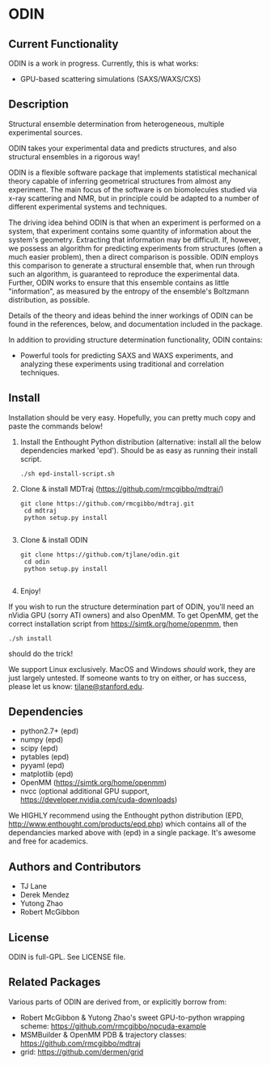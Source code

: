 ODIN
====

Current Functionality
---------------------

ODIN is a work in progress. Currently, this is what works:

* GPU-based scattering simulations (SAXS/WAXS/CXS)

Description
-----------

Structural ensemble determination from heterogeneous, multiple experimental sources. 

ODIN takes your experimental data and predicts structures, and also structural ensembles in a rigorous way!

ODIN is a flexible software package that implements statistical mechanical theory capable of inferring geometrical structures from almost any experiment. The main focus of the software is on biomolecules studied via x-ray scattering and NMR, but in principle could be adapted to a number of different experimental systems and techniques.

The driving idea behind ODIN is that when an experiment is performed on a system, that experiment contains some quantity of information about the system's geometry. Extracting that information may be difficult. If, however, we possess an algorithm for predicting experiments from structures (often a much easier problem), then a direct comparison is possible. ODIN employs this comparison to generate a structural ensemble that, when run through such an algorithm, is guaranteed to reproduce the experimental data. Further, ODIN works to ensure that this ensemble contains as little "information", as measured by the entropy of the ensemble's Boltzmann distribution, as possible.

Details of the theory and ideas behind the inner workings of ODIN can be found in the references, below, and documentation included in the package.

In addition to providing structure determination functionality, ODIN contains:
* Powerful tools for predicting SAXS and WAXS experiments, and analyzing these experiments using traditional and correlation techniques.

Install
-------

Installation should be very easy. Hopefully, you can pretty much copy and paste the commands below!

1. Install the Enthought Python distribution (alternative: install all the below dependencies marked 'epd'). Should be as easy as running their install script.

	<pre><code>./sh epd-install-script.sh</code></pre>


2. Clone & install MDTraj (https://github.com/rmcgibbo/mdtraj/)

	<pre><code>git clone https://github.com/rmcgibbo/mdtraj.git
	cd mdtraj
	python setup.py install
	</code></pre>

3. Clone & install ODIN

	<pre><code>git clone https://github.com/tjlane/odin.git
	cd odin
	python setup.py install
	</code></pre>

4. Enjoy!

If you wish to run the structure determination part of ODIN, you'll need an nVidia GPU (sorry ATI owners) and also OpenMM. To get OpenMM, get the correct installation script from https://simtk.org/home/openmm, then

	./sh install
	
should do the trick!

We support Linux exclusively. MacOS and Windows *should* work, they are just largely untested. If someone wants to try on either, or has success, please let us know: <tjlane@stanford.edu>.


Dependencies
------------
* python2.7+ (epd)
* numpy      (epd)
* scipy      (epd)
* pytables   (epd)
* pyyaml     (epd)
* matplotlib (epd)
* OpenMM     (https://simtk.org/home/openmm)
* nvcc       (optional additional GPU support, https://developer.nvidia.com/cuda-downloads)


We HIGHLY recommend using the Enthought python distribution (EPD, http://www.enthought.com/products/epd.php) which contains all of the dependancies marked above with (epd) in a single package. It's awesome and free for academics.


Authors and Contributors
------------------------
* TJ Lane
* Derek Mendez
* Yutong Zhao
* Robert McGibbon


License
-------

ODIN is full-GPL. See LICENSE file.


Related Packages
----------------

Various parts of ODIN are derived from, or explicitly borrow from:
* Robert McGibbon & Yutong Zhao's sweet GPU-to-python wrapping scheme: https://github.com/rmcgibbo/npcuda-example
* MSMBuilder & OpenMM PDB & trajectory classes: https://github.com/rmcgibbo/mdtraj
* grid: https://github.com/dermen/grid


